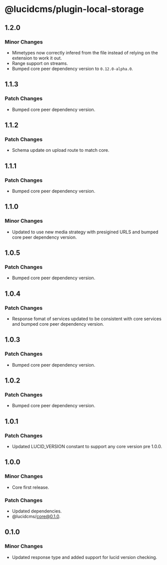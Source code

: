 # @lucidcms/plugin-local-storage

## 1.2.0

### Minor Changes

- Mimetypes now correctly infered from the file instead of relying on the extension to work it out.
- Range support on streams. 
- Bumped core peer dependency version to `0.12.0-alpha.0`.

## 1.1.3

### Patch Changes

- Bumped core peer dependency version.

## 1.1.2

### Patch Changes

- Schema update on upload route to match core.

## 1.1.1

### Patch Changes

- Bumped core peer dependency version.

## 1.1.0

### Minor Changes

- Updated to use new media strategy with presigined URLS and bumped core peer dependency version.

## 1.0.5

### Patch Changes

- Bumped core peer dependency version.

## 1.0.4

### Patch Changes

- Response fomat of services updated to be consistent with core services and bumped core peer dependency version.

## 1.0.3

### Patch Changes

- Bumped core peer dependency version.

## 1.0.2

### Patch Changes

- Bumped core peer dependency version.

## 1.0.1

### Patch Changes

- Updated LUCID_VERSION constant to support any core version pre 1.0.0.

## 1.0.0

### Minor Changes

- Core first release.

### Patch Changes

- Updated dependencies.
- @lucidcms/core@0.1.0.

## 0.1.0

### Minor Changes

- Updated response type and added support for lucid version checking.
